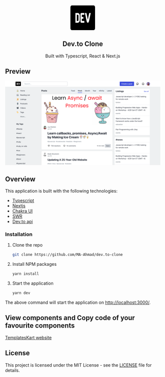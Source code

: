 <p align="center">
  <a href="#">
    <img src="./public/assets/images/logo.svg" alt="Logo" width="80" height="80">
  </a>

  <h2 align="center">Dev.to Clone</h2>

  <p align="center">
    Built with Typescript, React & Next.js
  </p>  
</p>

## Preview

![Homepage](/public/devto.png)

## Overview

This application is built with the following technologies:

- [Typescript](https://www.typescriptlang.org/)
- [Nextjs](https://nextjs.org/)
- [Chakra UI](https://chakra-ui.com)
- [SWR](https://swr.vercel.app/)
- [Dev.to api](https://docs.forem.com/api/)


### Installation

1. Clone the repo
    ```sh
    git clone https://github.com/MA-Ahmad/dev.to-clone
    ```
2. Install NPM packages
    ```sh
    yarn install
    ```
3. Start the application
    ```sh
    yarn dev
    ```
The above command will start the application on [http://localhost:3000/](http://localhost:3000).

## View components and Copy code of your favourite components
[TemplatesKart website](https://templateskart.com/projects/devto-clone)

## License

This project is licensed under the MIT License - see the [LICENSE](LICENSE) file for details.
